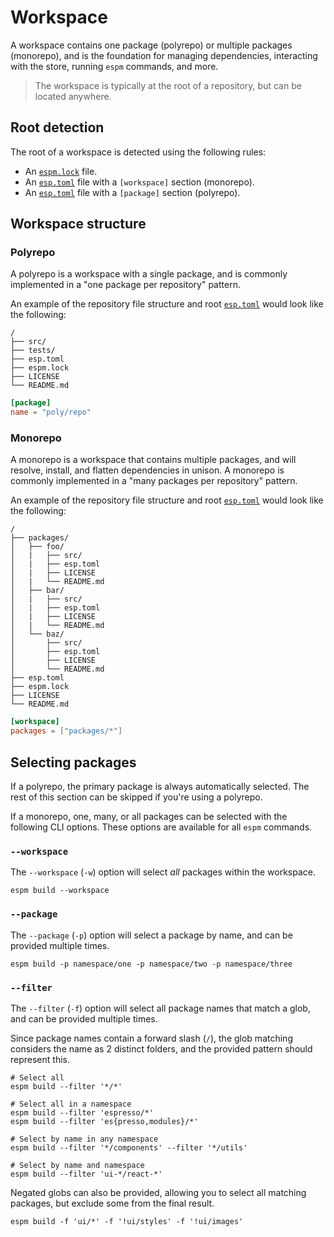 # Workspace

A workspace contains one package (polyrepo) or multiple packages (monorepo), and is the foundation
for managing dependencies, interacting with the store, running `espm` commands, and more.

> The workspace is typically at the root of a repository, but can be located anywhere.

## Root detection

The root of a workspace is detected using the following rules:

- An [`espm.lock`](./espm-lock.md) file.
- An [`esp.toml`](./esp-toml.md) file with a `[workspace]` section (monorepo).
- An [`esp.toml`](./esp-toml.md) file with a `[package]` section (polyrepo).

## Workspace structure

### Polyrepo

A polyrepo is a workspace with a single package, and is commonly implemented in a "one package per
repository" pattern.

An example of the repository file structure and root [`esp.toml`](./esp-toml.md) would look like the
following:

```
/
├── src/
├── tests/
├── esp.toml
├── espm.lock
├── LICENSE
└── README.md
```

```toml
[package]
name = "poly/repo"
```

### Monorepo

A monorepo is a workspace that contains multiple packages, and will resolve, install, and flatten
dependencies in unison. A monorepo is commonly implemented in a "many packages per repository"
pattern.

An example of the repository file structure and root [`esp.toml`](./esp-toml.md) would look like the
following:

```
/
├── packages/
│   ├── foo/
│   |   ├── src/
│   |   ├── esp.toml
│   |   ├── LICENSE
│   |   └── README.md
│   ├── bar/
│   |   ├── src/
│   |   ├── esp.toml
│   |   ├── LICENSE
│   |   └── README.md
│   └── baz/
│       ├── src/
│       ├── esp.toml
│       ├── LICENSE
│       └── README.md
├── esp.toml
├── espm.lock
├── LICENSE
└── README.md
```

```toml
[workspace]
packages = ["packages/*"]
```

## Selecting packages

If a polyrepo, the primary package is always automatically selected. The rest of this section can be
skipped if you're using a polyrepo.

If a monorepo, one, many, or all packages can be selected with the following CLI options. These
options are available for all `espm` commands.

### `--workspace`

The `--workspace` (`-w`) option will select _all_ packages within the workspace.

```shell
espm build --workspace
```

### `--package`

The `--package` (`-p`) option will select a package by name, and can be provided multiple times.

```shell
espm build -p namespace/one -p namespace/two -p namespace/three
```

### `--filter`

The `--filter` (`-f`) option will select all package names that match a glob, and can be provided
multiple times.

Since package names contain a forward slash (`/`), the glob matching considers the name as 2
distinct folders, and the provided pattern should represent this.

```shell
# Select all
espm build --filter '*/*'

# Select all in a namespace
espm build --filter 'espresso/*'
espm build --filter 'es{presso,modules}/*'

# Select by name in any namespace
espm build --filter '*/components' --filter '*/utils'

# Select by name and namespace
espm build --filter 'ui-*/react-*'
```

Negated globs can also be provided, allowing you to select all matching packages, but exclude some
from the final result.

```shell
espm build -f 'ui/*' -f '!ui/styles' -f '!ui/images'
```
